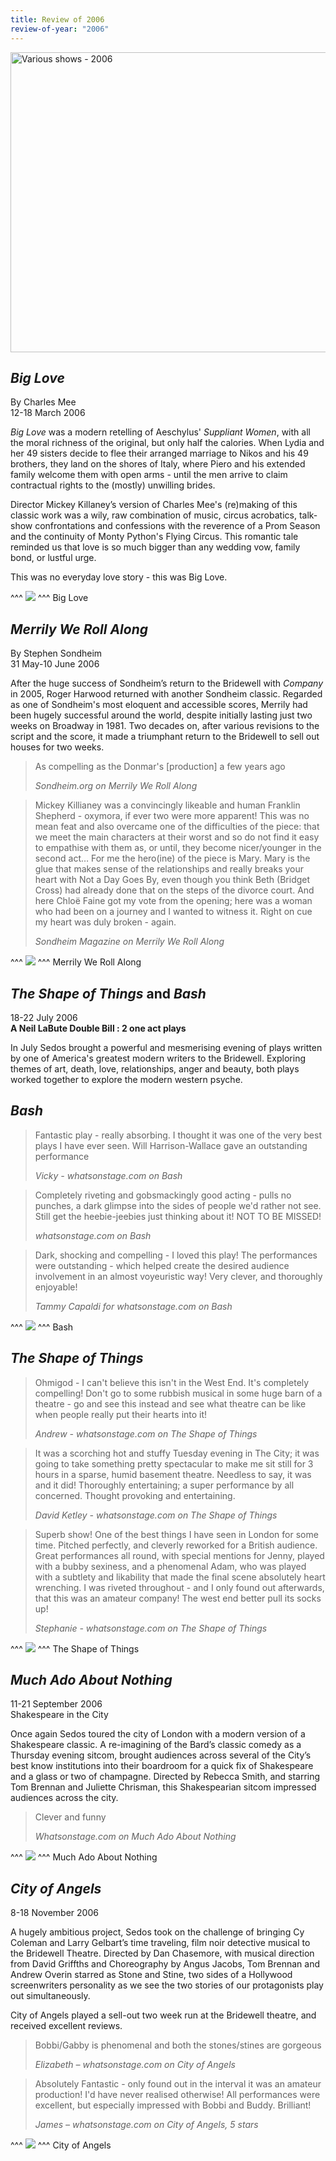 ```yaml
---
title: Review of 2006
review-of-year: "2006"
---
```

<a data-flickr-embed="true" href="https://www.flickr.com/photos/sedos/albums/72157716792133447" title="Various shows - 2006"><img src="https://live.staticflickr.com/65535/50576392906_ffe3017242.jpg" width="640" height="480" alt="Various shows - 2006"></a><script async src="//embedr.flickr.com/assets/client-code.js" charset="utf-8"></script>

## *Big Love*

By Charles Mee\
12-18 March 2006

*Big Love* was a modern retelling of Aeschylus' *Suppliant Women*, with all the moral richness of the original, but only half the calories. When Lydia and her 49 sisters decide to flee their arranged marriage to Nikos and his 49 brothers, they land on the shores of Italy, where Piero and his extended family welcome them with open arms - until the men arrive to claim contractual rights to the (mostly) unwilling brides. 

Director Mickey Killaney’s version of Charles Mee's (re)making of this classic work was a wily, raw combination of music, circus acrobatics, talk-show confrontations and confessions with the reverence of a Prom Season and the continuity of Monty Python's Flying Circus. This romantic tale reminded us that love is so much bigger than any wedding vow, family bond, or lustful urge. 

This was no everyday love story - this was Big Love. 

^^^ ![](/assets/biglove3.jpg)
^^^ Big Love

## *Merrily We Roll Along* 

By Stephen Sondheim\
31 May-10 June 2006 

After the huge success of Sondheim’s return to the Bridewell with *Company* in 2005, Roger Harwood returned with another Sondheim classic. Regarded as one of Sondheim's most eloquent and accessible scores, Merrily had been hugely successful around the world, despite initially lasting just two weeks on Broadway in 1981. Two decades on, after various revisions to the script and the score, it made a triumphant return to the Bridewell to sell out houses for two weeks.

>As compelling as the Donmar's [production] a few years ago
><footer><cite>Sondheim.org on Merrily We Roll Along</cite></footer>

>Mickey Killianey was a convincingly likeable and human Franklin Shepherd - oxymora, if ever two were more apparent! This was no mean feat and also overcame one of the difficulties of the piece: that we meet the main characters at their worst and so do not find it easy to empathise with them as, or until, they become nicer/younger in the second act… For me the hero(ine) of the piece is Mary. Mary is the glue that makes sense of the relationships and really breaks your heart with Not a Day Goes By, even though you think Beth (Bridget Cross) had already done that on the steps of the divorce court. And here Chloë Faine got my vote from the opening; here was a woman who had been on a journey and I wanted to witness it. Right on cue my heart was duly broken - again.
><footer><cite>Sondheim Magazine on Merrily We Roll Along</cite></footer>

^^^ ![](/assets/merrily2.jpg)
^^^ Merrily We Roll Along

## *The Shape of Things* and *Bash*

18-22 July 2006\
**A Neil LaBute Double Bill : 2 one act plays**

In July Sedos brought a powerful and mesmerising evening of plays written by one of America's greatest modern writers to the Bridewell. Exploring themes of art, death, love, relationships, anger and beauty, both plays worked together to explore the modern western psyche.

## *Bash*

>Fantastic play - really absorbing. I thought it was one of the very best plays I have ever seen. Will Harrison-Wallace gave an outstanding performance
><footer><cite>Vicky - whatsonstage.com on Bash</cite></footer>

>Completely riveting and gobsmackingly good acting - pulls no punches, a dark glimpse into the sides of people we'd rather not see. Still get the heebie-jeebies just thinking about it! NOT TO BE MISSED!
><footer><cite>whatsonstage.com on Bash</cite></footer>

>Dark, shocking and compelling - I loved this play! The performances were outstanding - which helped create the desired audience involvement in an almost voyeuristic way! Very clever, and thoroughly enjoyable!
><footer><cite>Tammy Capaldi for whatsonstage.com on Bash</cite></footer>

^^^ ![](/assets/bash1.jpg)
^^^ Bash

## *The Shape of Things*

>Ohmigod - I can't believe this isn't in the West End. It's completely compelling! Don't go to some rubbish musical in some huge barn of a theatre - go and see this instead and see what theatre can be like when people really put their hearts into it!
><footer><cite>Andrew - whatsonstage.com on The Shape of Things</cite></footer>

>It was a scorching hot and stuffy Tuesday evening in The City; it was going to take something pretty spectacular to make me sit still for 3 hours in a sparse, humid basement theatre. Needless to say, it was and it did! Thoroughly entertaining; a super performance by all concerned. Thought provoking and entertaining.
><footer><cite>David Ketley - whatsonstage.com on The Shape of Things</cite></footer>

>Superb show! One of the best things I have seen in London for some time. Pitched perfectly, and cleverly reworked for a British audience. Great performances all round, with special mentions for Jenny, played with a bubby sexiness, and a phenomenal Adam, who was played with a subtlety and likability that made the final scene absolutely heart wrenching. I was riveted throughout - and I only found out afterwards, that this was an amateur company! The west end better pull its socks up!
><footer><cite>Stephanie - whatsonstage.com on The Shape of Things</cite></footer>

^^^ ![](/assets/shapeofthings1.jpg)
^^^ The Shape of Things

## *Much Ado About Nothing*

11-21 September 2006\
Shakespeare in the City 

Once again Sedos toured the city of London with a modern version of a Shakespeare classic. A re-imagining of the Bard’s classic comedy as a Thursday evening sitcom, brought audiences across several of the City’s best know institutions into their boardroom for a quick fix of Shakespeare and a glass or two of champagne. Directed by Rebecca Smith, and starring Tom Brennan and Juliette Chrisman, this Shakespearian sitcom impressed audiences across the city.

>Clever and funny
><footer><cite>Whatsonstage.com on Much Ado About Nothing</cite></footer>

^^^ ![](/assets/muchado.jpg)
^^^ Much Ado About Nothing

## *City of Angels*

8-18 November 2006

A hugely ambitious project, Sedos took on the challenge of bringing Cy Coleman and Larry Gelbart’s time traveling, film noir detective musical to the Bridewell Theatre. Directed by Dan Chasemore, with musical direction from David Griffths and Choreography by Angus Jacobs, Tom Brennan and Andrew Overin starred as Stone and Stine, two sides of a Hollywood screenwriters personality as we see the two stories of our protagonists play out simultaneously.

City of Angels played a sell-out two week run at the Bridewell theatre, and received excellent reviews.

>Bobbi/Gabby is phenomenal and both the stones/stines are gorgeous
><footer><cite>Elizabeth – whatsonstage.com on City of Angels</cite></footer>

>Absolutely Fantastic - only found out in the interval it was an amateur production! I'd have never realised otherwise! All performances were excellent, but especially impressed with Bobbi and Buddy. Brilliant!
><footer><cite>James – whatsonstage.com on City of Angels, 5 stars</cite></footer>

^^^ ![](/assets/cityofangels3.jpg)
^^^ City of Angels